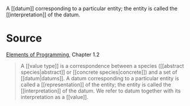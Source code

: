 A [[datum]] corresponding to a particular entity; the entity is called the [[interpretation]] of the datum.

# Source

[Elements of Programming](http://elementsofprogramming.com/eop.pdf), Chapter 1.2

> A [[value type]] is a correspondence between a species ([[abstract species|abstract]] or [[concrete species|concrete]]) and a set of [[datum|datums]]. A datum corresponding to a particular entity is called a [[representation]] of the entity; the entity is called the [[interpretation]] of the datum. We refer to datum together with its interpretation as a [[value]].